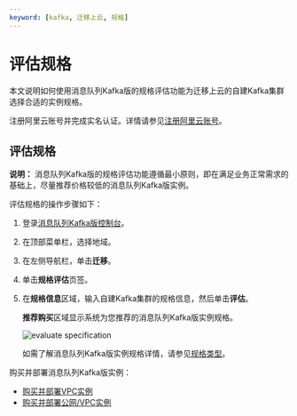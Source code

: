 ```yaml
---
keyword: [kafka, 迁移上云, 规格]
---
```


# 评估规格

本文说明如何使用消息队列Kafka版的规格评估功能为迁移上云的自建Kafka集群选择合适的实例规格。

注册阿里云账号并完成实名认证。详情请参见[注册阿里云账号](https://account.aliyun.com/register/register.html)。

## 评估规格

**说明：** 消息队列Kafka版的规格评估功能遵循最小原则，即在满足业务正常需求的基础上，尽量推荐价格较低的消息队列Kafka版实例。

评估规格的操作步骤如下：

1.  登录[消息队列Kafka版控制台](https://kafka.console.aliyun.com/?spm=a2c4g.11186623.2.22.6bf72638IfKzDm)。

2.  在顶部菜单栏，选择地域。

3.  在左侧导航栏，单击**迁移**。

4.  单击**规格评估**页签。

5.  在**规格信息**区域，输入自建Kafka集群的规格信息，然后单击**评估**。

    **推荐购买**区域显示系统为您推荐的消息队列Kafka版实例规格。

    ![evaluate specification](https://static-aliyun-doc.oss-accelerate.aliyuncs.com/assets/img/zh-CN/6016119951/p135114.png)

    如需了解消息队列Kafka版实例规格详情，请参见[规格类型](/cn.zh-CN/产品定价/计费说明.md)。


购买并部署消息队列Kafka版实例：

-   [购买并部署VPC实例](/cn.zh-CN/快速入门/步骤二：购买和部署实例/VPC接入.md)
-   [购买并部署公网/VPC实例](/cn.zh-CN/快速入门/步骤二：购买和部署实例/公网+VPC接入.md)

